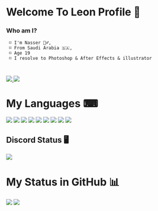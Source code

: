 # Welcome To Leon Profile 👋
### Who am I?
```
 ⌑ I'm Nasser 🙋‍♂️,
 ⌑ From Saudi Arabia 🇸🇦,
 ⌑ Age 19
 ⌑ I resolve to Photoshop & After Effects & illustrator
```
#
<a href="https://github.com/ileonDev?tab=My followers">
  <img src="https://img.shields.io/github/followers/ileonDev">
</a>
<a href="https://github.com/ileonDev">
   <img src="https://komarev.com/ghpvc/?username=ileonDev">
</a>

<h1>My Languages ⌨</h1>
<div align="left" >
<img src="https://img.shields.io/badge/Node.js-339933?style=for-the-badge&logo=nodedotjs&logoColor=white"/>
<img src="https://img.shields.io/badge/JavaScript-323330?style=for-the-badge&logo=javascript&logoColor=F7DF1E" />
<img src="https://img.shields.io/badge/HTML5-E34F26?style=for-the-badge&logo=html5&logoColor=white"/>
<img src="https://img.shields.io/badge/CSS3-1572B6?style=for-the-badge&logo=css3&logoColor=white"/>
<img src="https://img.shields.io/badge/Bootstrap-563D7C?style=for-the-badge&logo=bootstrap&logoColor=white"/>
<img src="https://img.shields.io/badge/React-20232A?style=for-the-badge&logo=react&logoColor=61DAFB"/>
<img src="https://img.shields.io/badge/MongoDB-4EA94B?style=for-the-badge&logo=mongodb&logoColor=white"/>
<img src="https://img.shields.io/badge/MySQL-005C84?style=for-the-badge&logo=mysql&logoColor=white"/>
<img src="https://img.shields.io/badge/GIT-E44C30?style=for-the-badge&logo=git&logoColor=white"/>        
</div>
<h2>Discord Status 🖥</h2>
<img src="https://discord.c99.nl/widget/theme-2/713207310121435187.png">
<h1>My Status in GitHub 📊</h1>
<img src="https://github-readme-stats.vercel.app/api/top-langs/?username=ileonDev&langs_count=8&layout=compact&theme=react&hide_border=true&bg_color=0d1117">
<img src="https://github-readme-stats.vercel.app/api?username=ileonDev&show_icons=true&title_color=fcd400&text_color=9f9f9f&bg_color=0d1117&hide_border=true&icon_color=fcd400&hide_title=true&count_private=true">
